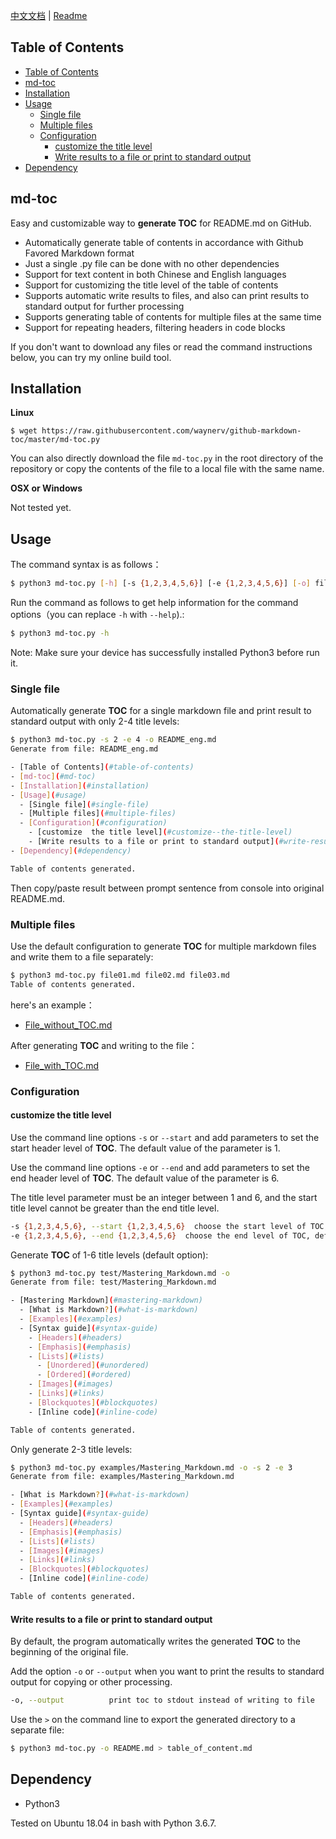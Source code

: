 [中文文档](<https://github.com/waynerv/github-markdown-toc/blob/master/README.md>) | [Readme](<https://github.com/waynerv/github-markdown-toc/blob/master/README_.md>)

## Table of Contents

  - [Table of Contents](#table-of-contents)
  - [md-toc](#md-toc)
  - [Installation](#installation)
  - [Usage](#usage)
    - [Single file](#single-file)
    - [Multiple files](#multiple-files)
    - [Configuration](#configuration)
      - [customize  the title level](#customize--the-title-level)
      - [Write results to a file or print to standard output](#write-results-to-a-file-or-print-to-standard-output)
  - [Dependency](#dependency)

## md-toc

Easy and customizable way to **generate TOC** for README.md on GitHub.

- Automatically generate table of contents in accordance with Github Favored Markdown format
- Just a single .py file can be done with no other dependencies
- Support for text content in both Chinese and English languages
- Support for customizing the title level of the table of contents
- Supports automatic write results to files, and also can print results to standard output for further processing
- Supports generating table of contents for multiple files at the same time
- Support for repeating headers, filtering headers in code blocks

If you don't want to download any files or read the command instructions below, you can try my online build tool.

## Installation

**Linux**

```
$ wget https://raw.githubusercontent.com/waynerv/github-markdown-toc/master/md-toc.py
```

You can also directly download the file `md-toc.py` in the root directory of the repository or copy the contents of the file to a local file with the same name.

**OSX or Windows**

Not tested yet.

## Usage

The command syntax is as follows：

```bash
$ python3 md-toc.py [-h] [-s {1,2,3,4,5,6}] [-e {1,2,3,4,5,6}] [-o] file [file ...]
```

Run the command as follows to get help information for the command options（you can replace `-h` with `--help`).:

```bash
$ python3 md-toc.py -h
```

Note: Make sure your device has successfully installed Python3 before run it.

### Single file

Automatically generate **TOC** for a single markdown file and print result to standard output with only 2-4 title levels:

```bash
$ python3 md-toc.py -s 2 -e 4 -o README_eng.md
Generate from file: README_eng.md

- [Table of Contents](#table-of-contents)
- [md-toc](#md-toc)
- [Installation](#installation)
- [Usage](#usage)
  - [Single file](#single-file)
  - [Multiple files](#multiple-files)
  - [Configuration](#configuration)
    - [customize  the title level](#customize--the-title-level)
    - [Write results to a file or print to standard output](#write-results-to-a-file-or-print-to-standard-output)
- [Dependency](#dependency)

Table of contents generated.
```

Then copy/paste result between prompt sentence from console into original README.md.

### Multiple files

Use the default configuration to generate **TOC** for multiple markdown files and write them to a file separately:

```bash
$ python3 md-toc.py file01.md file02.md file03.md
Table of contents generated.
```

here's an example：

- [File_without_TOC.md](https://github.com/waynerv/github-markdown-toc/blob/master/examples/File_without_TOC.md)

After generating **TOC** and writing to the file：

- [File_with_TOC.md](https://github.com/waynerv/github-markdown-toc/blob/master/examples/File_with_TOC.md)

### Configuration

#### customize  the title level

Use the command line options `-s` or `--start` and add parameters to set the start header level of **TOC**. The default value of the parameter is 1.

Use the command line options `-e` or `--end` and add parameters to set the end header level of **TOC**. The default value of the parameter is 6.

The title level parameter must be an integer between 1 and 6, and the start title level cannot be greater than the end title level.

```bash
-s {1,2,3,4,5,6}, --start {1,2,3,4,5,6}  choose the start level of TOC, default value is 1
-e {1,2,3,4,5,6}, --end {1,2,3,4,5,6}  choose the end level of TOC, default value is 6
```

Generate **TOC** of 1-6 title levels (default option):

```bash
$ python3 md-toc.py test/Mastering_Markdown.md -o
Generate from file: test/Mastering_Markdown.md

- [Mastering Markdown](#mastering-markdown)
  - [What is Markdown?](#what-is-markdown)
  - [Examples](#examples)
  - [Syntax guide](#syntax-guide)
    - [Headers](#headers)
    - [Emphasis](#emphasis)
    - [Lists](#lists)
      - [Unordered](#unordered)
      - [Ordered](#ordered)
    - [Images](#images)
    - [Links](#links)
    - [Blockquotes](#blockquotes)
    - [Inline code](#inline-code)

Table of contents generated.
```

Only generate 2-3 title levels:

```bash
$ python3 md-toc.py examples/Mastering_Markdown.md -o -s 2 -e 3
Generate from file: examples/Mastering_Markdown.md

- [What is Markdown?](#what-is-markdown)
- [Examples](#examples)
- [Syntax guide](#syntax-guide)
  - [Headers](#headers)
  - [Emphasis](#emphasis)
  - [Lists](#lists)
  - [Images](#images)
  - [Links](#links)
  - [Blockquotes](#blockquotes)
  - [Inline code](#inline-code)

Table of contents generated.
```

#### Write results to a file or print to standard output

By default, the program automatically writes the generated **TOC** to the beginning of the original file.

Add the option `-o` or `--output` when you want to print the results to standard output for copying or other processing.

```bash
-o, --output          print toc to stdout instead of writing to file
```

Use the `>` on the command line to export the generated directory to a separate file:

```bash
$ python3 md-toc.py -o README.md > table_of_content.md
```

## Dependency

- Python3

Tested on Ubuntu 18.04 in bash with Python 3.6.7.
